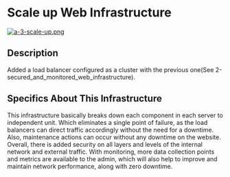 # Scale up Web Infrastructure

[![a-3-scale-up.png](https://i.postimg.cc/SK3S4g3x/a-3-scale-up.png)](https://postimg.cc/Jy3Vc5Rf)

## Description

  Added a load balancer configured as a cluster with the previous one(See 2-secured_and_monitored_web_infrastructure).

## Specifics About This Infrastructure

  This infrastructure basically breaks down each component in each server to independent unit. Which eliminates a single point of failure, as the load balancers can direct traffic accordingly without the need for a downtime. Also, maintenance actions can occur without any downtime on the website. Overall, there is added security on all layers and levels of the internal network and external traffic. With monitoring, more data collection points and metrics are available to the admin, which will also help to improve and maintain network performance, along with zero downtime.
